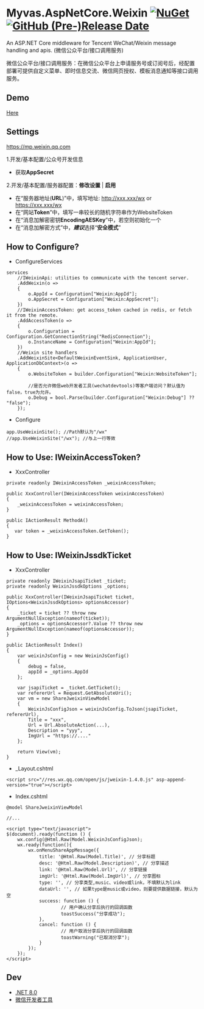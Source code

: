 # Myvas.AspNetCore.Weixin [![NuGet](https://img.shields.io/nuget/v/Myvas.AspNetCore.Weixin.svg)](https://www.nuget.org/packages/Myvas.AspNetCore.Weixin) [![GitHub (Pre-)Release Date](https://img.shields.io/github/release-date-pre/myvas/AspNetCore.Weixin?label=github)](https://github.com/myvas/AspNetCore.Weixin)
An ASP.NET Core middleware for Tencent WeChat/Weixin message handling and apis. (微信公众平台/接口调用服务)

微信公众平台/接口调用服务：在微信公众平台上申请服务号或订阅号后，经配置部署可提供自定义菜单、即时信息交流、微信网页授权、模板消息通知等接口调用服务。

## Demo
[Here](http://demo.auth.myvas.com)

## Settings
https://mp.weixin.qq.com

1.开发/基本配置/公众号开发信息
- 获取**AppSecret**

2.开发/基本配置/服务器配置：**修改设置** | **启用**
- 在“服务器地址(**URL**)”中，填写地址: http://xxx.xxx/wx or https://xxx.xxx/wx
- 在“网站**Token**”中，填写一串较长的随机字符串作为WebsiteToken
- 在“消息加解密密钥**EncodingAESKey**”中，若空则初始化一个
- 在“消息加解密方式”中，***建议***选择“**安全模式**”

## How to Configure?
* ConfigureServices
```
services
	//IWeixinApi: utilities to communicate with the tencent server.
	.AddWeixin(o =>
	{
		o.AppId = Configuration["Weixin:AppId"];
		o.AppSecret = Configuration["Weixin:AppSecret"];
	})
	//IWeixinAccessToken: get access_token cached in redis, or fetch it from the remote.
	.AddAccessToken(o =>
	{
		o.Configuration = Configuration.GetConnectionString("RedisConnection");
		o.InstanceName = Configuration["Weixin:AppId"];
	})
	//Weixin site handlers
	.AddWeixinSite<DefaultWeixinEventSink, ApplicationUser, ApplicationDbContext>(o =>
	{
		o.WebsiteToken = builder.Configuration["Weixin:WebsiteToken"];

		//是否允许微信web开发者工具(wechatdevtools)等客户端访问？默认值为false，true为允许。
		o.Debug = bool.Parse(builder.Configuration["Weixin:Debug"] ?? "false");
	});
```

* Configure
```
app.UseWeixinSite(); //Path默认为"/wx"
//app.UseWeixinSite("/wx"); //与上一行等效
```

## How to Use: IWeixinAccessToken?
*  XxxController
```
private readonly IWeixinAccessToken _weixinAccessToken;

public XxxController(IWeixinAccessToken weixinAccessToken)
{
    _weixinAccessToken = weixinAccessToken;
}

public IActionResult MethodA()
{
   var token = _weixinAccessToken.GetToken();
}
```

## How to Use: IWeixinJssdkTicket
* XxxController
```
private readonly IWeixinJsapiTicket _ticket;
private readonly WeixinJssdkOptions _options;

public XxxController(IWeixinJsapiTicket ticket, IOptions<WeixinJssdkOptions> optionsAccessor)
{
	_ticket = ticket ?? throw new ArgumentNullException(nameof(ticket));
	_options = optionsAccessor?.Value ?? throw new ArgumentNullException(nameof(optionsAccessor));
}

public IActionResult Index()
{
	var weixinJsConfig = new WeixinJsConfig()
	{
		debug = false,
		appId = _options.AppId
	};

	var jsapiTicket = _ticket.GetTicket();
	var refererUrl = Request.GetAbsoluteUri();
	var vm = new ShareJweixinViewModel
	{
		WeixinJsConfigJson = weixinJsConfig.ToJson(jsapiTicket, refererUrl),
		Title = "xxx",
		Url = Url.AbsoluteAction(...),
		Description = "yyy",
		ImgUrl = "https://...."
	};

	return View(vm);
}
```

* _Layout.cshtml
```
<script src="//res.wx.qq.com/open/js/jweixin-1.4.0.js" asp-append-version="true"></script>
```

* Index.cshtml
```
@model ShareJweixinViewModel

//...

<script type="text/javascript">
$(document).ready(function () {
	wx.config(@Html.Raw(Model.WeixinJsConfigJson);
	wx.ready(function(){
		wx.onMenuShareAppMessage({
			title: '@Html.Raw(Model.Title)', // 分享标题
			desc: '@Html.Raw(Model.Description)', // 分享描述
			link: '@Html.Raw(Model.Url)', // 分享链接
			imgUrl: '@Html.Raw(Model.ImgUrl)', // 分享图标
			type: '', // 分享类型,music、video或link，不填默认为link
			dataUrl: '', // 如果type是music或video，则要提供数据链接，默认为空
			success: function () {
					// 用户确认分享后执行的回调函数
					toastSuccess("分享成功");
			},
			cancel: function () {
					// 用户取消分享后执行的回调函数
					toastWarning("已取消分享");
			}
		});
	});
</script>
```

## Dev
* [.NET 8.0](https://dotnet.microsoft.com/en-us/download/dotnet/8.0)
* [微信开发者工具](https://mp.weixin.qq.com/debug/wxadoc/dev/devtools/download.html)
